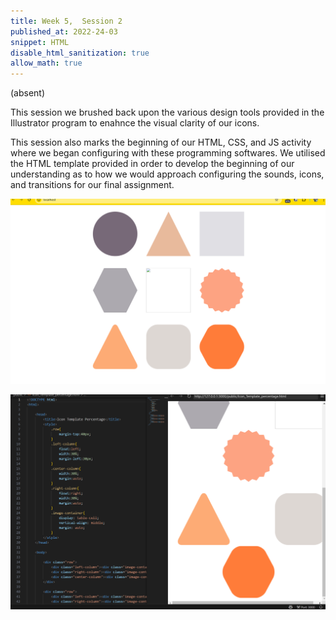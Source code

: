 ```yaml
---
title: Week 5,  Session 2
published_at: 2022-24-03
snippet: HTML
disable_html_sanitization: true
allow_math: true
---
```


(absent)

This session we brushed back upon the various design tools provided in the Illustrator program to enahnce the visual clarity of our icons. 

This session also marks the beginning of our HTML, CSS, and JS activity where we began configuring with these programming softwares. We utilised the HTML template provided in order to develop the beginning of our understanding as to how we would approach configuring the sounds, icons, and transitions for our final assignment. 

![ShapesandForms](/static/w01s1/Shapes%20Configuration.png) 

![HtmlShapes](/static/w01s1/HTML%20&%20Shapes.png)

